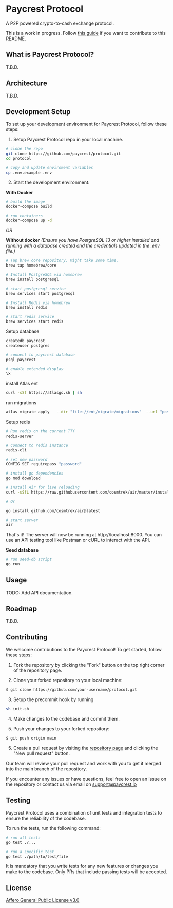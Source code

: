 # Paycrest Protocol
A P2P powered crypto-to-cash exchange protocol.

This is a work in progress. Follow [this guide](https://www.freecodecamp.org/news/how-to-write-a-good-readme-file/) if you want to contribute to this README.

## What is Paycrest Protocol?
T.B.D.

## Architecture
T.B.D.

## Development Setup
To set up your development environment for Paycrest Protocol, follow these steps:

1. Setup Paycrest Protocol repo in your local machine.
```bash
# clone the repo
git clone https://github.com/paycrest/protocol.git
cd protocol

# copy and update enviroment variables
cp .env.example .env
```

2. Start the development environment:

**With Docker**
```bash
# build the image
docker-compose build

# run containers
docker-compose up -d
```

*OR*

**Without docker**
*(Ensure you have PostgreSQL 13 or higher installed and running with a database created and the credentials updated in the .env file.)*

```bash
# Tap brew core repository. Might take some time.
brew tap homebrew/core

# Install PostgreSQL via homebrew
brew install postgresql

# start postgresql service
brew services start postgresql

# Install Redis via homebrew
brew install redis

# start redis service
brew services start redis
```


Setup database


```bash
createdb paycrest
createuser postgres

# connect to paycrest database
psql paycrest

# enable extended display
\x

```
install Atlas ent
```bash
curl -sSf https://atlasgo.sh | sh
```

run migrations
```bash
atlas migrate apply   --dir "file://ent/migrate/migrations"  --url "postgresql://postgres:postgres@localhost:5432/test?search_path=public&sslmode=disable"
```

Setup redis

```bash
# Run redis on the current TTY
redis-server

# connect to redis instance
redis-cli

# set new password
CONFIG SET requirepass "password"
```

```bash
# install go dependencies
go mod download

# install Air for live reloading
curl -sSfL https://raw.githubusercontent.com/cosmtrek/air/master/install.sh | sh -s

# Or 

go install github.com/cosmtrek/air@latest

# start server
air
```

That's it! The server will now be running at http://localhost:8000. You can use an API testing tool like Postman or cURL to interact with the API.

**Seed database**
```bash
# run seed-db script
go run 
```

## Usage
TODO: Add API documentation.

## Roadmap
T.B.D.

## Contributing
We welcome contributions to the Paycrest Protocol! To get started, follow these steps:

1. Fork the repository by clicking the "Fork" button on the top right corner of the repository page.

2. Clone your forked repository to your local machine:
```bash
$ git clone https://github.com/your-username/protocol.git
```
3. Setup the precommit hook by running 
```bash
sh init.sh
```

4. Make changes to the codebase and commit them.

5. Push your changes to your forked repository:
```bash
$ git push origin main
```

5. Create a pull request by visiting the [repository page](https://github.com/paycrest/protocol) and clicking the "New pull request" button.

Our team will review your pull request and work with you to get it merged into the main branch of the repository. 

If you encounter any issues or have questions, feel free to open an issue on the repository or contact us via email on support@paycrest.io

## Testing
Paycrest Protocol uses a combination of unit tests and integration tests to ensure the reliability of the codebase.

To run the tests, run the following command:
```bash
# run all tests
go test ./...

# run a specific test
go test ./path/to/test/file
```

It is mandatory that you write tests for any new features or changes you make to the codebase. Only PRs that include passing tests will be accepted.

## License
[Affero General Public License v3.0](https://choosealicense.com/licenses/agpl-3.0/)
